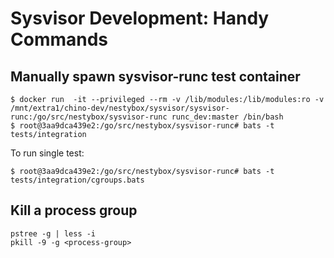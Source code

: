 Sysvisor Development: Handy Commands
====================================

## Manually spawn sysvisor-runc test container

```
$ docker run  -it --privileged --rm -v /lib/modules:/lib/modules:ro -v /mnt/extra1/chino-dev/nestybox/sysvisor/sysvisor-runc:/go/src/nestybox/sysvisor-runc runc_dev:master /bin/bash
$ root@3aa9dca439e2:/go/src/nestybox/sysvisor-runc# bats -t tests/integration
```

To run single test:

```
$ root@3aa9dca439e2:/go/src/nestybox/sysvisor-runc# bats -t tests/integration/cgroups.bats
```

## Kill a process group

```
pstree -g | less -i
pkill -9 -g <process-group>
```

